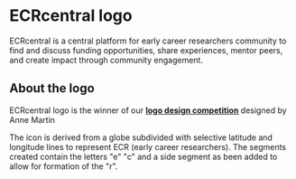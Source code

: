 
# ECRcentral logo


ECRcentral is a central platform for early career researchers community to find and discuss funding opportunities, share experiences, mentor peers, and create impact through community engagement.


## About the logo
ECRcentral logo is the winner of our **[logo design competition](https://github.com/ecrcentral/logo)** designed by Anne Martin 

>

The icon is derived from a globe subdivided with selective latitude and longitude lines to represent ECR (early career researchers). The segments created contain the letters "e" "c" and a side segment as been added to allow for formation of the "r".


